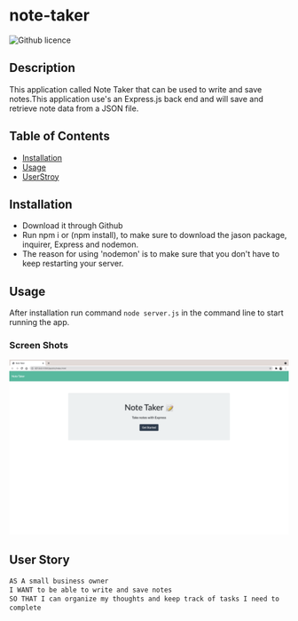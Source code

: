 # note-taker
![Github licence](http://img.shields.io/badge/license-MIT-blue.svg)

## Description 
This application called Note Taker that can be used to write and save notes.This application  use's an Express.js back end and will save and retrieve note data from a JSON file.

## Table of Contents
* [Installation](#installation)
* [Usage](#usage)
* [UserStroy](#UsersStory)

## Installation 
- Download it through Github
- Run npm i or (npm install), to make sure to download the jason package, inquirer, Express and nodemon.
- The reason for using 'nodemon' is to make sure that you don't have to keep restarting your server.

## Usage 
After installation run command `node server.js` in the command line to start running the app.

### Screen Shots
![](/public/assets/img/START.png)

## User Story

```
AS A small business owner
I WANT to be able to write and save notes
SO THAT I can organize my thoughts and keep track of tasks I need to complete
```
